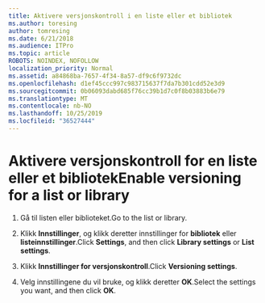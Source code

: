 ```yaml
---
title: Aktivere versjonskontroll i en liste eller et bibliotek
ms.author: toresing
author: tomresing
ms.date: 6/21/2018
ms.audience: ITPro
ms.topic: article
ROBOTS: NOINDEX, NOFOLLOW
localization_priority: Normal
ms.assetid: a84868ba-7657-4f34-8a57-df9c6f9732dc
ms.openlocfilehash: d1ef45ccc997c983715637f7da7b301cdd52e3d9
ms.sourcegitcommit: 0b06093dabd685f76cc39b1d7c0f8b03883b6e79
ms.translationtype: MT
ms.contentlocale: nb-NO
ms.lasthandoff: 10/25/2019
ms.locfileid: "36527444"
---
```

# <a name="enable-versioning-for-a-list-or-library"></a><span data-ttu-id="ae76d-102">Aktivere versjonskontroll for en liste eller et bibliotek</span><span class="sxs-lookup"><span data-stu-id="ae76d-102">Enable versioning for a list or library</span></span>

1. <span data-ttu-id="ae76d-103">Gå til listen eller biblioteket.</span><span class="sxs-lookup"><span data-stu-id="ae76d-103">Go to the list or library.</span></span>
    
2. <span data-ttu-id="ae76d-104">Klikk **Innstillinger**, og klikk deretter innstillinger for **bibliotek** eller **listeinnstillinger**.</span><span class="sxs-lookup"><span data-stu-id="ae76d-104">Click **Settings**, and then click **Library settings** or **List settings**.</span></span>
    
3. <span data-ttu-id="ae76d-105">Klikk **Innstillinger for versjonskontroll**.</span><span class="sxs-lookup"><span data-stu-id="ae76d-105">Click **Versioning settings**.</span></span>
    
4. <span data-ttu-id="ae76d-106">Velg innstillingene du vil bruke, og klikk deretter **OK**.</span><span class="sxs-lookup"><span data-stu-id="ae76d-106">Select the settings you want, and then click **OK**.</span></span>
    

